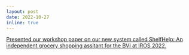```yaml
---
layout: post
date: 2022-10-27
inline: true
---
```


[Presented our workshop paper on our new system called ShelfHelp: An independent grocery shopping assitant for the BVI at IROS 2022.](/projects/shelfhelp/)
